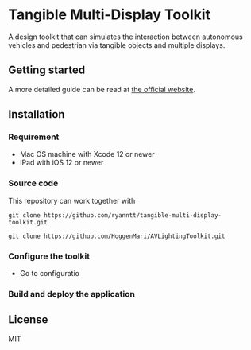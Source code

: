 # Tangible Multi-Display Toolkit

A design toolkit that can simulates the interaction between autonomous vehicles and pedestrian via tangible objects and multiple displays.

## Getting started

A more detailed guide can be read at [the official website](ryanntt.com/tangible-multi-display-toolkit/).

## Installation

### Requirement
- Mac OS machine with Xcode 12 or newer
- iPad with iOS 12 or newer

### Source code

This repository can work together with 

```
git clone https://github.com/ryanntt/tangible-multi-display-toolkit.git
```

```
git clone https://github.com/HoggenMari/AVLightingToolkit.git
```

### Configure the toolkit

- Go to configuratio

### Build and deploy the application



## License
MIT